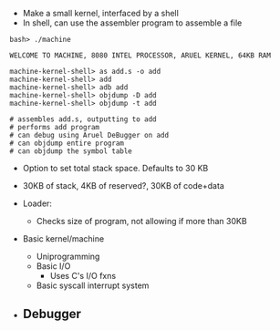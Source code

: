 - Make a small kernel, interfaced by a shell
- In shell, can use the assembler program to assemble a file

```
bash> ./machine

WELCOME TO MACHINE, 8080 INTEL PROCESSOR, ARUEL KERNEL, 64KB RAM

machine-kernel-shell> as add.s -o add
machine-kernel-shell> add
machine-kernel-shell> adb add
machine-kernel-shell> objdump -D add
machine-kernel-shell> objdump -t add

# assembles add.s, outputting to add
# performs add program
# can debug using Aruel DeBugger on add
# can objdump entire program
# can objdump the symbol table
```

- Option to set total stack space. Defaults to 30 KB
- 30KB of stack, 4KB of reserved?, 30KB of code+data
- Loader:
	- Checks size of program, not allowing if more than 30KB

- Basic kernel/machine
	- Uniprogramming
	- Basic I/O
		- Uses C's I/O fxns
	- Basic syscall interrupt system

- Debugger
	- 